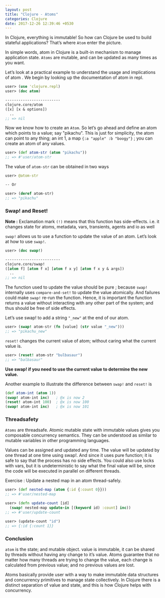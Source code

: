 ```yaml
---
layout: post
title: "Clojure - Atoms"
categories: Clojure
date: 2017-12-26 12:39:46 +0530
---
```


In Clojure, everything is immutable! So how can Clojure be used to build stateful applications? That’s where `Atom` enter the picture.

In simple words, atom in Clojure is a built-in mechanism to manage application state. `Atoms` are mutable, and can be updated as many times as you want.

Let’s look at a practical example to understand the usage and implications of atom . We begin by looking up the documentation of atom in repl.

```clojure
user> (use 'clojure.repl)
user> (doc atom)

-------------------------
clojure.core/atom
([x] [x & options])
  ..
;; => nil
```

Now we know how to create an `Atom`. So let’s go ahead and define an atom which points to a value; say "pikachu". This is just for simplicity, the atom can point to any thing; an int 1, a map `{:a "apple" :b "boogy"}` ; you can create an atom of any values.

```clojure
user> (def atom-str (atom "pikachu"))
;; => #'user/atom-str
```

The value of `atom-str` can be obtained in two ways

```clojure
user> @atom-str

-- Or

user> (deref atom-str)
;; => "pikachu"
```

### Swap! and Reset!

**Note :** Exclamation mark `(!)` means that this function has side-effects. i.e. it changes state for atoms, metadata, vars, transients, agents and io as well

`swap!` allows us to use a function to update the value of an atom. Let’s look at how to use `swap!`.

```clojure
user> (doc swap!)

-------------------------
clojure.core/swap!
([atom f] [atom f x] [atom f x y] [atom f x y & args])
  ..
;; => nil

```

The function used to update the value should be pure ; because `swap!` internally uses `compare-and-set!` to update the value atomically. And failures could make `swap!` re-run the function. Hence, it is important the function returns a value without interacting with any other part of the system; and thus should be free of side effects.

Let’s use swap! to add a string `"_new"` at the end of our atom.

```clojure
user> (swap! atom-str (fn [value] (str value "_new")))
;; => "pikachu_new"
```

`reset!` changes the current value of atom; without caring what the current value is.

```clojure
user> (reset! atom-str "bulbasaur")
;; => "balbasaur"
```

**Use swap! if you need to use the current value to determine the new value.**

Another example to illustrate the difference between `swap!` and `reset!` is

```clojure
(def atom-int (atom 1))
(swap! atom-int inc)   ; @x is now 2
(reset! atom-int 100)  ; @x is now 100
(swap! atom-int inc)   ; @x is now 101
```

### Threadsafety

`Atoms` are threadsafe. Atomic mutable state with immutable values gives you composable concurrency semantics. They can be understood as similar to mutable variables in other programming languages.

Values can be assigned and updated any time. The value will be updated by one thread at one time using swap!. And since it uses pure function; it is safe to say that the process has no side effects. You could also use locks with vars, but it is undeterministic to say what the final value will be, since the code will be executed in parallel on different threads.

Exercise : Update a nested map in an atom thread-safely.

```clojure
user> (def nested-map (atom {:id {:count 0}}))
;; => #'user/nested-map

user> (defn update-count [id]
  (swap! nested-map update-in [(keyword id) :count] inc))
;; => #'user/update-count

user> (update-count "id")
;; => {:id {:count 1}}
```

### Conclusion

`atom` is the state; and mutable object. value is immutable, it can be shared by threads without having any change to it’s value. Atoms guarantee that no matter how many threads are trying to change the value, each change is calculated from previous value; and no previous values are lost.

Atoms basically provide user with a way to make immutable data structures and concurrency primitives to manage state collectively. In Clojure there is a distinct separation of value and state, and this is how Clojure helps with concurrency.

